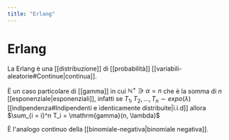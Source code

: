 ```yaml
---
title: "Erlang"
---
```

# Erlang
La Erlang è una [[distribuzione]] di [[probabilità]] [[variabili-aleatorie#Continue|continua]].

È un caso particolare di [[gamma]] in cui $\mathbb{N}^+ \ni \alpha = n$ che è la somma di $n$ [[esponenziale|esponenziali]], infatti se $T_1, T_2, \ldots, T_n \sim expo(\lambda)$ [[indipendenza#Indipendenti e identicamente distribuite|i.i.d]] allora $\sum_{i = i}^n T_i = \mathrm{gamma}(n, \lambda)$

È l'analogo continuo della [[binomiale-negativa|binomiale negativa]].
